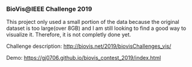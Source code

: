 ### BioVis@IEEE Challenge 2019

This project only used a small portion of the data because the original dataset is too large(over 8GB) and I am still looking to find a good way to visualize it. Therefore, it is not completly done yet. 

Challenge description: http://biovis.net/2019/biovisChallenges_vis/

Demo: https://gj0706.github.io/biovis_contest_2019/index.html
